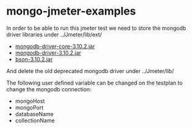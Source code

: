 # mongo-jmeter-examples

In order to be able to run this jmeter test we need to store the mongodb driver libraries under ../Jmeter/lib/ext/

* [mongodb-driver-core-3.10.2.jar](https://repo1.maven.org/maven2/org/mongodb/mongodb-driver-core/3.10.2/mongodb-driver-core-3.10.2.jar) 
* [mongodb-driver-3.10.2.jar](https://repo1.maven.org/maven2/org/mongodb/mongodb-driver/3.10.2/mongodb-driver-3.10.2.jar)
* [bson-3.10.2.jar](https://repo1.maven.org/maven2/org/mongodb/bson/3.10.2/bson-3.10.2.jar)

And delete the old deprecated mongodb driver under ../Jmeter/lib/

The following user defined variable can be changed on the testplan to change the mongodb connection:
* mongoHost
* mongoPort
* databaseName
* collectionName
